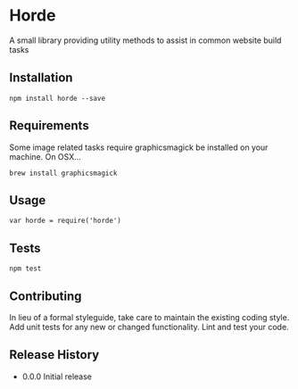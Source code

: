 Horde
=====

A small library providing utility methods to assist in common website build tasks

## Installation

  ```npm install horde --save```

## Requirements

Some image related tasks require graphicsmagick be installed on your machine. On OSX...

  ```brew install graphicsmagick```

## Usage

  ```var horde = require('horde')```

## Tests

  ```npm test```

## Contributing

In lieu of a formal styleguide, take care to maintain the existing coding style.
Add unit tests for any new or changed functionality. Lint and test your code.

## Release History

* 0.0.0 Initial release